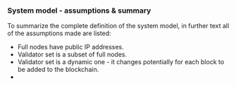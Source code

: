 ### System model - assumptions & summary

To summarize the complete definition of the system model, in further text all of the assumptions made are listed:
* Full nodes have public IP addresses.
* Validator set is a subset of full nodes.
* Validator set is a dynamic one - it changes potentially for each block to be added to the blockchain.
* 
<!--stackedit_data:
eyJoaXN0b3J5IjpbLTM2Nzc0NTAyOCwzOTg3Nzg0MzddfQ==
-->